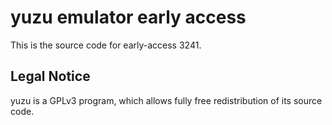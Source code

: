 yuzu emulator early access
=============

This is the source code for early-access 3241.

## Legal Notice

yuzu is a GPLv3 program, which allows fully free redistribution of its source code.